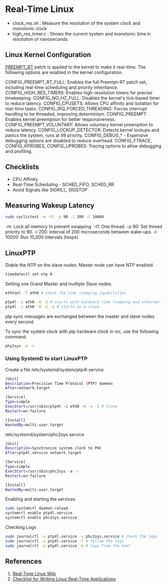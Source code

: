 # Real-Time Linux

- clock_res.sh : Measure the resolution of the system clock and monotonic clock
- high_res_timer.c : Shows the current system and monotonic time in resolution of nanoseconds

## Linux Kernel Configuration

[PREEMPT_RT](https://wiki.linuxfoundation.org/realtime/start) patch is applied to the kernel to make it real-time. The following options are enabled in the kernel configuration.

CONFIG_PREEMPT_RT_FULL: Enables the full Preempt-RT patch set, including real-time scheduling and priority inheritance.
CONFIG_HIGH_RES_TIMERS: Enables high-resolution timers for precise timekeeping.
CONFIG_NO_HZ_FULL: Disables the kernel's tick-based timer to reduce latency.
CONFIG_CPUSETS: Allows CPU affinity and isolation for real-time tasks.
CONFIG_IRQ_FORCED_THREADING: Forces interrupt handling to be threaded, improving determinism.
CONFIG_PREEMPT: Enables kernel preemption for better responsiveness.
CONFIG_PREEMPT_VOLUNTARY: Allows voluntary kernel preemption to reduce latency.
CONFIG_LOCKUP_DETECTOR: Detects kernel lockups and panics the system, runs at 99 priority.
CONFIG_DEBUG_* - Expensive debugging options are disabled to reduce overhead.
CONFIG_FTRACE, CONFIG_KPROBES, CONFIG_UPROBES: Tracing options to allow debugging and profiling.

## Checklists

- CPU Affinity
- Real-Time Scheduling - SCHED_FIFO, SCHED_RR
- Avoid Signals like SIGKILL, SIGSTOP

## Measuring Wakeup Latency

```bash
sudo cyclictest -m -t1 -p 90 -i 200 -l 10000
```

-m: Lock all memory to prevent swapping.
-t1: One thread.
-p 90: Set thread priority to 90.
-i 200: Interval of 200 microseconds between wake-ups.
-l 10000: Run 10,000 intervals (loops)

## LinuxPTP

Diable the NTP on the slave nodes. Master node can have NTP enabled.

```bash
timedatectl set-ntp 0
```

Setting one Grand Master and multiple Slave nodes.

```bash
ethtool -T eth0 # check the time stamping capabilities

ptp4l -i eth0 -H -2 # starts with hardware time stamping and ethernet trasnport, on interface eth0
ptp4l -i eth0 -H -2 -s # starts as a slave
```

ptp sync messages are exchanged between the master and slave nodes every second.

To sync the system clock with ptp hardware clock in nic, use the following command.

```bash
phy2sys -a -r
```

### Using SystemD to start LinuxPTP

Create a file /etc/systemd/system/ptp4l.service 

```BASH
[Unit]
Description=Precision Time Protocol (PTP) daemon
After=network.target

[Service]
Type=simple
ExecStart=/usr/sbin/ptp4l -i eth0 -H -s -2 # Slave
Restart=on-failure

[Install]
WantedBy=multi-user.target
```

/etc/systemd/system/phc2sys.service 

```BASH
[Unit]
Description=Synchronize system clock to PHC
After=ptp4l.service network.target

[Service]
Type=simple
ExecStart=/usr/sbin/phc2sys -a -r
Restart=on-failure

[Install]
WantedBy=multi-user.target
```

Enabling and starting the services

```BASH
sudo systemctl daemon-reload
systemctl enable ptp4l.service
systemctl enable phc2sys.service
```

Checking Logs

```BASH
sudo journalctl -u ptp4l.service -u phc2sys.service # check the logs
sudo journalctl -u ptp4l.service -f # follow the logs
sudo journalctl -u ptp4l.service -b # logs from the boot
```

## References

1. [Real-Time Linux Wiki](https://wiki.linuxfoundation.org/realtime/start)
2. [Checklist for Writing Linux Real-Time Applications](https://www.youtube.com/watch?v=NrjXEaTSyrw)
